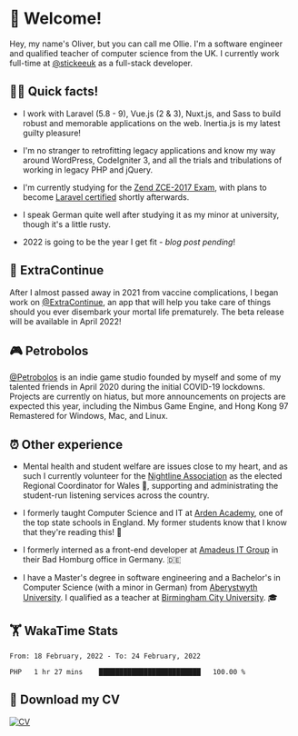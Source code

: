 # 👋 Welcome!

Hey, my name's Oliver, but you can call me Ollie. I'm a software engineer and qualified teacher of computer science from the UK. I currently work full-time at [@stickeeuk](https://www.github.com/stickeeuk) as a full-stack developer.

## 👨‍💻 Quick facts!
- I work with Laravel (5.8 - 9), Vue.js (2 & 3), Nuxt.js, and Sass to build robust and memorable applications on the web. Inertia.js is my latest guilty pleasure! 

- I'm no stranger to retrofitting legacy applications and know my way around WordPress, CodeIgniter 3, and all the trials and tribulations of working in legacy PHP and jQuery.

- I'm currently studying for the [Zend ZCE-2017 Exam](https://www.zend.com/training/php-certification-exam), with plans to become [Laravel certified](https://certification.laravel.com/) shortly afterwards.

- I speak German quite well after studying it as my minor at university, though it's a little rusty.

- 2022 is going to be the year I get fit - _blog post pending_! <!-- Seriously! I mean it this time! -->

## 💓 ExtraContinue

After I almost passed away in 2021 from vaccine complications, I began work on [@ExtraContinue](https://www.github.com/extracontinue), an app that will help you take care of things should you ever disembark your mortal life prematurely. The beta release will be available in April 2022! 

## 🎮 Petrobolos

[@Petrobolos](https://www.github.com/petrobolos) is an indie game studio founded by myself and some of my talented friends in April 2020 during the initial COVID-19 lockdowns. Projects are currently on hiatus, but more announcements on projects are expected this year, including the Nimbus Game Engine, and Hong Kong 97 Remastered for Windows, Mac, and Linux.

## ⏰ Other experience

- Mental health and student welfare are issues close to my heart, and as such I currently volunteer for the [Nightline Association](https://www.nightline.ac.uk) as the elected Regional Coordinator for Wales 🏴󠁧󠁢󠁷󠁬󠁳󠁿, supporting and administrating the student-run listening services across the country.

- I formerly taught Computer Science and IT at [Arden Academy](https://www.arden.solihull.sch.uk), one of the top state schools in England. My former students know that I know that they're reading this! 👀

- I formerly interned as a front-end developer at [Amadeus IT Group](https://github.com/amadeusitgroup) in their Bad Homburg office in Germany. 🇩🇪

- I have a Master's degree in software engineering and a Bachelor's in Computer Science (with a minor in German) from [Aberystwyth University](https://www.aber.ac.uk). I qualified as a teacher at [Birmingham City University](https://www.bcu.ac.uk). 🎓

## 🏋 WakaTime Stats

<!--START_SECTION:waka-->
```text
From: 18 February, 2022 - To: 24 February, 2022

PHP   1 hr 27 mins    █████████████████████████   100.00 % 
```
<!--END_SECTION:waka-->

## 📌 Download my CV

[![CV](https://github-readme-stats.vercel.app/api/pin/?username=oliverearl&repo=cv)](https://github.com/oliverearl/cv)
